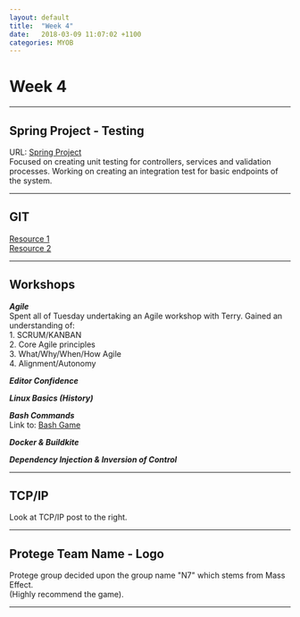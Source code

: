 ```yaml
---
layout: default
title:  "Week 4"
date:   2018-03-09 11:07:02 +1100
categories: MYOB
---
```


# [](#header-1)Week 4

* * *

## [](#header-2) Spring Project - Testing   
URL: [Spring Project](https://github.com/AkiraJ48/Dog-Rescue-Project-Backend)   
Focused on creating unit testing for controllers, services and validation processes.
Working on creating an integration test for basic endpoints of the system.

* * *

## [](#header-2) GIT
  
[Resource 1](https://medium.com/@porteneuve/getting-solid-at-git-rebase-vs-merge-4fa1a48c53aa#.xybg255fi)   
[Resource 2](https://www.atlassian.com/git/tutorials/merging-vs-rebasing)   

* * *

## [](#header-2) Workshops   

***Agile***   
Spent all of Tuesday undertaking an Agile workshop with Terry. Gained an understanding of:   
    1. SCRUM/KANBAN   
    2. Core Agile principles  
    3. What/Why/When/How Agile  
    4. Alignment/Autonomy   

***Editor Confidence***

***Linux Basics (History)***

***Bash Commands***   
Link to: [Bash Game](http://overthewire.org/wargames/bandit/bandit0.html)

***Docker & Buildkite***

***Dependency Injection & Inversion of Control***

* * *

## [](#header-2) TCP/IP   
Look at TCP/IP post to the right.

* * *

## [](#header-2) Protege Team Name - Logo   
Protege group decided upon the group name "N7" which stems from Mass Effect.   
(Highly recommend the game).

* * *
